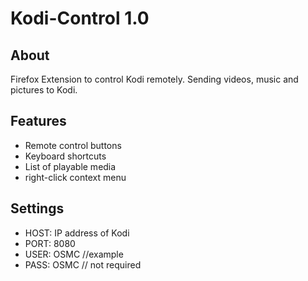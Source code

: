 # Kodi-Control 1.0

## About
Firefox Extension to control Kodi remotely. Sending videos, music and pictures to Kodi.

## Features
* Remote control buttons
* Keyboard shortcuts
* List of playable media
* right-click context menu

## Settings
* HOST: IP address of Kodi
* PORT: 8080
* USER: OSMC //example
* PASS: OSMC // not required
